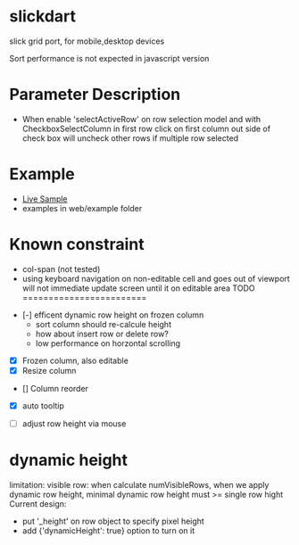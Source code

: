 slickdart
=========

slick grid port, for mobile,desktop devices

Sort performance is not expected in javascript version

Parameter Description
=======================

* When enable 'selectActiveRow' on row selection model and with CheckboxSelectColumn in first row
  click on first column out side of check box will uncheck other rows if multiple row selected


Example
=========================
* [Live Sample](https://cjkao.github.io/slickdart)
* examples in web/example folder

Known constraint
========================
* col-span (not tested) 
* using keyboard navigation on non-editable cell and goes out of viewport will not
  immediate update screen until it on editable area 
TODO
========================

- [-] efficent dynamic row height on frozen column
  - sort column should re-calcule height
  - how about insert row or delete row?
  - low performance on horzontal scrolling
- [x] Frozen column, also editable
- [x] Resize column
- [] Column reorder
- [x] auto tooltip
- [ ] adjust row height via mouse



dynamic height
===============================
limitation: visible row:
when calculate numVisibleRows, when we apply dynamic row height, minimal dynamic row height must >= single row hight
Current design: 
- put '_height' on row object to specify pixel height  
- add {'dynamicHeight': true} option to turn on it  
